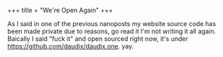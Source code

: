 +++
title = "We're Open Again"
+++

As I said in one of the previous nanoposts my website source code has been made private due to reasons, go read it I'm not writing it all again. Baically I said "fuck it" and open sourced right now, it's under <https://github.com/daudix/daudix.one>. yay.
